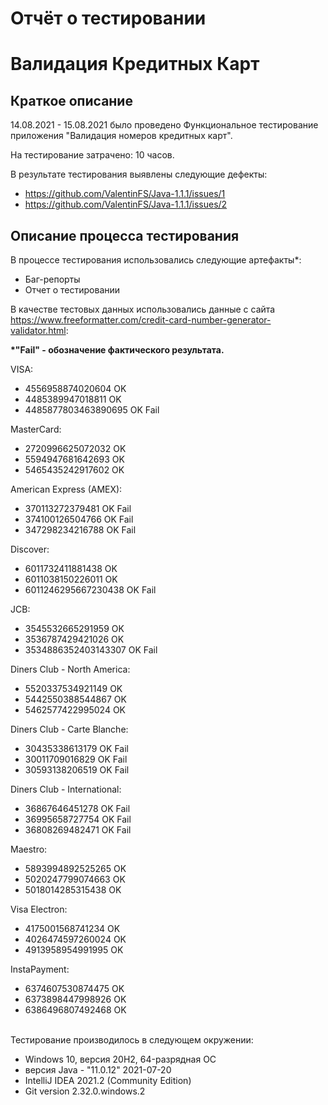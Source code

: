 # Отчёт о тестировании 
# Валидация Кредитных Карт

## Краткое описание

14.08.2021 - 15.08.2021 было проведено Функциональное тестирование приложения "Валидация номеров кредитных карт".

На тестирование затрачено: 10 часов.

В результате тестирования выявлены следующие дефекты:
* https://github.com/ValentinFS/Java-1.1.1/issues/1
* https://github.com/ValentinFS/Java-1.1.1/issues/2

## Описание процесса тестирования

В процессе тестирования использовались следующие артефакты*:
* Баг-репорты
* Отчет о тестировании


В качестве тестовых данных использовались данные с сайта https://www.freeformatter.com/credit-card-number-generator-validator.html:

__*"Fail" - обозначение фактического результата.__

VISA: 
* 4556958874020604 OK
* 4485389947018811 OK
* 4485877803463890695 OK Fail

MasterCard:
* 2720996625072032 OK
* 5594947681642693 OK
* 5465435242917602 OK

American Express (AMEX):
* 370113272379481 OK Fail
* 374100126504766 OK Fail
* 347298234216788 OK Fail

Discover:
* 6011732411881438 OK
* 6011038150226011 OK
* 6011246295667230438 OK Fail

JCB:
* 3545532665291959 OK
* 3536787429421026 OK
* 3534886352403143307 OK Fail

Diners Club - North America:
* 5520337534921149 OK
* 5442550388544867 OK
* 5462577422995024 OK

Diners Club - Carte Blanche:
* 30435338613179 OK Fail
* 30011709016829 OK Fail
* 30593138206519 OK Fail

Diners Club - International:
* 36867646451278 OK Fail
* 36995658727754 OK Fail
* 36808269482471 OK Fail

Maestro:
* 5893994892525265 OK
* 5020247799074663 OK
* 5018014285315438 OK

Visa Electron:
* 4175001568741234 OK
* 4026474597260024 OK
* 4913958954991995 OK

InstaPayment:
* 6374607530874475 OK
* 6373898447998926 OK
* 6386496807492468 OK

\
Тестирование производилось в следующем окружении:
* Windows 10, версия 20H2, 64-разрядная ОС
* версия Java - "11.0.12" 2021-07-20 
* IntelliJ IDEA 2021.2 (Community Edition)
* Git version 2.32.0.windows.2